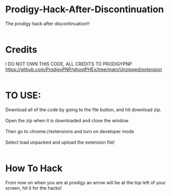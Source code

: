 # Prodigy-Hack-After-Discontinuation
The prodigy hack after discontinuation!!
<br>
<br>
# Credits
I DO NOT OWN THIS CODE, ALL CREDITS TO PRODIGYPNP https://github.com/ProdigyPNP/ghostPHEx/tree/main/Unzipped/extension
<br>
<br>
# TO USE:
Download all of the code by going to the file button, and hit download zip.
<br>
<br>
Open the zip when it is downloaded and close the window
<br>
<br>
Then go to chrome://extensions and turn on developer mode
<br>
<br>
Select load unpacked and upload the extension file!
<br>
<br>
# How To Hack
From now on when you are at prodigy an arrow will be at the top left of your screen, hit it for the hacks!
<br>
<br>
